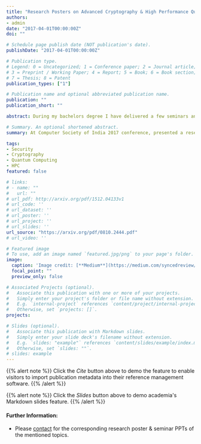 ```yaml
---
title: "Research Posters on Advanced Cryptography & High Performance Quantum Computing"
authors:
- admin
date: "2017-04-01T00:00:00Z"
doi: ""

# Schedule page publish date (NOT publication's date).
publishDate: "2017-04-01T00:00:00Z"

# Publication type.
# Legend: 0 = Uncategorized; 1 = Conference paper; 2 = Journal article;
# 3 = Preprint / Working Paper; 4 = Report; 5 = Book; 6 = Book section;
# 7 = Thesis; 8 = Patent
publication_types: ["1"]

# Publication name and optional abbreviated publication name.
publication: ""
publication_short: ""

abstract: During my bachelors degree I have delivered a few seminars and research poster in the field of High Performance Computing (HPC), Quantum Logic Design & Advanced Cryptography. At Computer Society of India (CSI) 2017 conference, I have presented a research poster titled 'Advanced Cryptographic Standards & Security'. Furthermore, delivered bachelor degree seminar on 'High Performance Quantum Computing' & 'Designing a Phased Array Antenna for 5G Mobile Phone Applications'.

# Summary. An optional shortened abstract.
summary: At Computer Society of India 2017 conference, presented a research poster on Advanced Cryptographic Standards & Security. Further, delivered seminars on Quantum Computing & Phased Array Antennas for 5G Mobile Applications.

tags:
- Security
- Cryptography
- Quantum Computing
- HPC
featured: false

# links:
# - name: ""
#   url: ""
# url_pdf: http://arxiv.org/pdf/1512.04133v1
# url_code: ''
# url_dataset: ''
# url_poster: ''
# url_project: ''
# url_slides: ''
url_source: "https://arxiv.org/pdf/0810.2444.pdf"
# url_video: ''

# Featured image
# To use, add an image named `featured.jpg/png` to your page's folder. 
image:
  caption: 'Image credit: [**Medium**](https://medium.com/syncedreview/alibaba-launches-11-qubit-quantum-computing-cloud-service-ad7f8e02cc8)'
  focal_point: ""
  preview_only: false

# Associated Projects (optional).
#   Associate this publication with one or more of your projects.
#   Simply enter your project's folder or file name without extension.
#   E.g. `internal-project` references `content/project/internal-project/index.md`.
#   Otherwise, set `projects: []`.
projects:

# Slides (optional).
#   Associate this publication with Markdown slides.
#   Simply enter your slide deck's filename without extension.
#   E.g. `slides: "example"` references `content/slides/example/index.md`.
#   Otherwise, set `slides: ""`.
# slides: example
---
```


{{% alert note %}}
Click the *Cite* button above to demo the feature to enable visitors to import publication metadata into their reference management software.
{{% /alert %}}

{{% alert note %}}
Click the *Slides* button above to demo academia's Markdown slides feature.
{{% /alert %}}

#### Further Information:
* Please [contact](mailto:akshayjoshi56@gmail.com) for the corresponding research poster & seminar PPTs of the mentioned topics.
